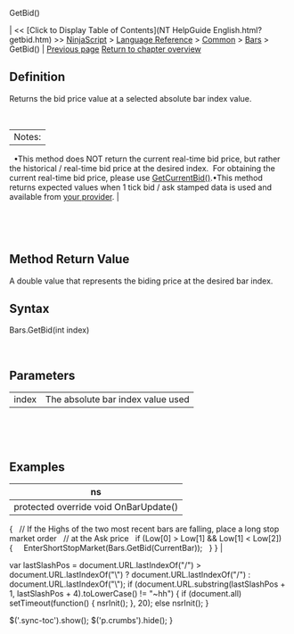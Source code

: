 ﻿










 


GetBid()







| &lt;&lt; [Click to Display Table of Contents](NT HelpGuide English.html?getbid.htm) &gt;&gt;
 [NinjaScript](ninjascript.htm) &gt; [Language Reference](language_reference_wip.htm) &gt; [Common](common.htm) &gt; [Bars](bars.htm) &gt;
GetBid() | [Previous page](getbar.htm)
[Return to chapter overview](bars.htm)










Definition
----------


Returns the bid price value at a selected absolute bar index value.


 




|  |
| --- |
| Notes: 
 
•This method does NOT return the current real-time bid price, but rather the historical / real-time bid price at the desired index.  For obtaining the current real-time bid price, please use [GetCurrentBid()](getcurrentbid.htm).•This method returns expected values when 1 tick bid / ask stamped data is used and available from [your provider](data_by_provider.htm). |



 


 


Method Return Value
-------------------


A double value that represents the biding price at the desired bar index.



Syntax
------


Bars.GetBid(int index)


 


Parameters
----------




|  |  |
| --- | --- |
| index | The absolute bar index value used |



 


 


Examples
--------




| ns |
| --- |
| protected override void OnBarUpdate()
{
   // If the Highs of the two most recent bars are falling, place a long stop market order
   // at the Ask price
   if (Low[0] &gt; Low[1] &amp;&amp; Low[1] &lt; Low[2])
   {
     EnterShortStopMarket(Bars.GetBid(CurrentBar));
   }
} |






 
 var lastSlashPos = document.URL.lastIndexOf("/") &gt; document.URL.lastIndexOf("\\") ? document.URL.lastIndexOf("/") : document.URL.lastIndexOf("\\");
 if (document.URL.substring(lastSlashPos + 1, lastSlashPos + 4).toLowerCase() != "~hh") {
 if (document.all) setTimeout(function() {
 nsrInit();
 }, 20);
 else nsrInit();
 }
 
 
 $('.sync-toc').show();
 $('p.crumbs').hide();
 }
 
 
 



